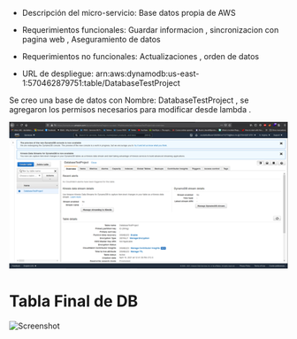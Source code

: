 - Descripción del micro-servicio: 
Base datos propia de AWS 

- Requerimientos funcionales:
Guardar informacion , sincronizacion con pagina web , Aseguramiento de datos 

- Requerimientos no funcionales:
Actualizaciones , orden de datos 

- URL de despliegue: arn:aws:dynamodb:us-east-1:570462879751:table/DatabaseTestProject

Se creo una base de datos con Nombre: DatabaseTestProject , se agregaron los permisos necesarios para modificar desde lambda . 

![Screenshot](DynamoBD.png)


# Tabla Final de DB 

![Screenshot](dynamoDBfinal.png)

